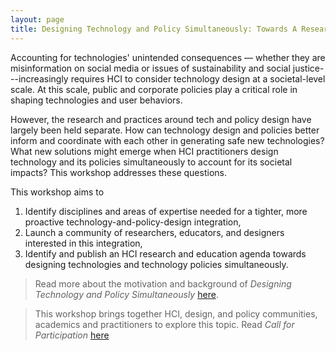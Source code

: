 ```yaml
---
layout: page
title: Designing Technology and Policy Simultaneously: Towards A Research Agenda and New Practice
---
```


 
Accounting for technologies' unintended consequences — whether they are misinformation on social media or issues of sustainability and social justice---increasingly requires HCI to consider technology design at a societal-level scale. At this scale, public and corporate policies play a critical role in shaping technologies and user behaviors. 

However, the research and practices around tech and policy design have largely been held separate. How can technology design and policies better inform and coordinate with each other in generating safe new technologies? What new solutions might emerge when HCI practitioners design technology and its policies simultaneously to account for its societal impacts? This workshop addresses these questions.

This workshop aims to

1. Identify disciplines and areas of expertise needed for a tighter, more proactive technology-and-policy-design integration,
1. Launch a community of researchers, educators, and designers interested in this integration,
1. Identify and publish an HCI research and education agenda towards designing technologies and technology policies simultaneously.

> Read more about the motivation and background of _Designing Technology and Policy Simultaneously_ [here](https://www.researchgate.net/profile/Qian-Yang-19/publication/367118347_Designing_Technology_and_Policy_Simultaneously_Towards_A_Research_Agenda_and_New_Practice/links/63c1e373d9fb5967c2d354b6/Designing-Technology-and-Policy-Simultaneously-Towards-A-Research-Agenda-and-New-Practice.pdf).

> This workshop brings together HCI, design, and policy communities, academics and practitioners to explore this topic. Read _Call for Participation_ [here](cfp.md)

